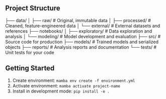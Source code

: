 ## Project Structure
├── data/
│   ├── raw/          # Original, immutable data
│   ├── processed/    # Cleaned, feature-engineered data
│   └── external/     # External datasets and references
├── notebooks/
│   ├── exploratory/  # Data exploration and analysis
│   └── modeling/     # Model development and evaluation
├── src/             # Source code for production
├── models/          # Trained models and serialized objects
├── reports/         # Analysis reports and documentation
└── tests/           # Unit tests for your code

## Getting Started
1. Create environment: `mamba env create -f environment.yml`
2. Activate environment: `mamba activate project-name`
3. Install in development mode: `pip install -e .`
